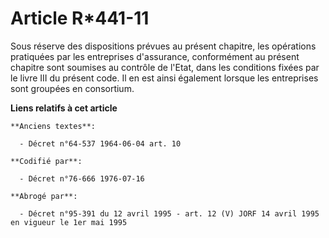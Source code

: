 # Article R*441-11

Sous réserve des dispositions prévues au présent chapitre, les opérations pratiquées par les entreprises d'assurance,
conformément au présent chapitre sont soumises au contrôle de l'Etat, dans les conditions fixées par le livre III du présent
code. Il en est ainsi également lorsque les entreprises sont groupées en consortium.

**Liens relatifs à cet article**

	**Anciens textes**:

	  - Décret n°64-537 1964-06-04 art. 10

	**Codifié par**:

	  - Décret n°76-666 1976-07-16

	**Abrogé par**:

	  - Décret n°95-391 du 12 avril 1995 - art. 12 (V) JORF 14 avril 1995 en vigueur le 1er mai 1995

